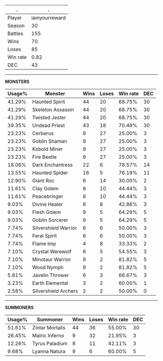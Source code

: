 .|.
|-|-
Player|iamyourreward
Season|30
Battles|155
Wins|70
Loses|85
Win rate|0.82
DEC|43

---
**MONSTERS**

Usage%|Monster|Wins|Loses|Win rate|DEC|
-|-|-|-|-|-|
41.29%|Haunted Spirit|44|20|68.75%|30|
41.29%|Skeleton Assassin|44|20|68.75%|30|
41.29%|Twisted Jester|44|20|68.75%|30|
39.35%|Undead Priest|43|18|70.49%|30|
23.23%|Cerberus|9|27|25.00%|3|
23.23%|Goblin Shaman|9|27|25.00%|3|
23.23%|Kobold Miner|9|27|25.00%|3|
23.23%|Fire Beetle|9|27|25.00%|3|
18.06%|Dark Enchantress|22|6|78.57%|14|
13.55%|Haunted Spider|16|5|76.19%|11|
12.90%|Giant Roc|6|14|30.00%|2|
11.61%|Clay Golem|8|10|44.44%|3|
11.61%|Peacebringer|8|10|44.44%|3|
9.03%|Divine Healer|6|8|42.86%|3|
9.03%|Flesh Golem|9|5|64.29%|5|
9.03%|Goblin Sorcerer|9|5|64.29%|5|
7.74%|Silvershield Warrior|6|6|50.00%|3|
7.74%|Feral Spirit|6|6|50.00%|3|
7.74%|Flame Imp|4|8|33.33%|2|
7.10%|Crystal Werewolf|6|5|54.55%|3|
7.10%|Minotaur Warrior|9|2|81.82%|5|
7.10%|Wood Nymph|9|2|81.82%|5|
5.81%|Javelin Thrower|6|3|66.67%|3|
3.23%|Earth Elemental|3|2|60.00%|1|
2.58%|Silvershield Archers|2|2|50.00%|0|

---
**SUMMONERS**

Usage%|Summoner|Wins|Loses|Win rate|DEC|
-|-|-|-|-|-|
51.61%|Zintar Mortalis|44|36|55.00%|30|
26.45%|Malric Inferno|9|32|21.95%|3|
12.26%|Tyrus Paladium|8|11|42.11%|3|
9.68%|Lyanna Natura|9|6|60.00%|5|
